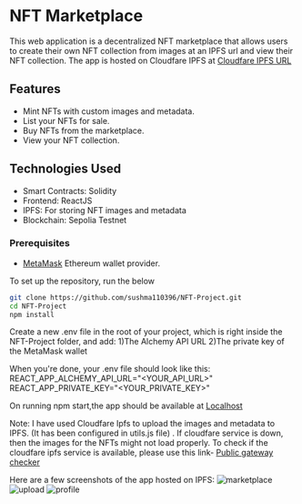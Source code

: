 #  NFT Marketplace 

This web application is a decentralized NFT marketplace that allows users to create their own NFT collection from images at an IPFS url and view their NFT collection. The app is hosted on Cloudfare IPFS at [Cloudfare IPFS URL](https://cloudflare-ipfs.com/ipfs/QmZg6ajtxp2Pt3CHmc4z6Un1UDVPrp7n2kmfZpBVg3RHJz)

## Features

- Mint NFTs with custom images and metadata.
- List your NFTs for sale.
- Buy NFTs from the marketplace.
- View your NFT collection.

## Technologies Used

- Smart Contracts: Solidity
- Frontend: ReactJS
- IPFS: For storing NFT images and metadata 
- Blockchain: Sepolia Testnet

### Prerequisites

- [MetaMask](https://metamask.io/) Ethereum wallet provider.

To set up the repository, run the below
```bash
git clone https://github.com/sushma110396/NFT-Project.git
cd NFT-Project
npm install
```

Create a new .env file in the root of your project, which is right inside the NFT-Project folder, and add:
1)The Alchemy API URL 
2)The private key of the MetaMask wallet

When you're done, your .env file should look like this:
REACT_APP_ALCHEMY_API_URL="<YOUR_API_URL>"
REACT_APP_PRIVATE_KEY="<YOUR_PRIVATE_KEY>"

On running npm start,the app should be available at [Localhost](http://localhost:3000/)

Note: I have used Cloudfare Ipfs to upload the images and metadata to IPFS. (It has been configured in utils.js file) . If cloudfare service is down, then the images for the NFTs might not load properly.
To check if the cloudfare ipfs service is available, please use this link- [Public gateway checker](https://ipfs.github.io/public-gateway-checker/)

Here are a few screenshots of the app hosted on IPFS:
![marketplace](https://github.com/sushma110396/NFT-Project/assets/122709593/7b97c1a7-37a5-4db9-8d3d-181129cf6a2a)
![upload](https://github.com/sushma110396/NFT-Project/assets/122709593/bacb07f9-d330-4e95-b953-54a786fabbf4) 
![profile](https://github.com/sushma110396/NFT-Project/assets/122709593/ba73b73e-5cd5-4630-9922-74e570b73da8)
